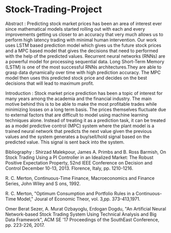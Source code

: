 # Stock-Trading-Project
Abstract : 
Predicting stock market prices has been an area of interest ever since mathematical models started rolling out with each and every improvements getting us closer to an accuracy that very much allows us to perform high latency trading with minimal human intervention. Our work uses LSTM based prediction model which gives us the future stock prices and a MPC based model that gives the decisions that need to performed with the help of the predicted values. Recurrent neural networks (RNNs) are a powerful model for processing sequential data. Long Short-Term Memory (LSTM) is one of the most successful RNNs architectures.They are able to grasp data dynamically over time with high prediction accuracy. The MPC model then uses this predicted stock price and decides on the best decisions that will lead to maximum profit.

Introduction :
Stock market price prediction has been a topic of interest for many years among the academia and the financial industry. The main motive behind this is to be able to make the most profitable trades while minimizing losses on a long term basis. The prices themselves fluctuate due to external factors that are difficult to model using machine learning techniques alone. Instead of treating it as a prediction task, it can be treated as a model predictive control (MPC) system where the plant model is a trained neural network that predicts the next value given the previous values and the system generates a buy/sell/hold signal based on the predicted value. This signal is sent back into the system.

Bibliography :
Shirzad Malekpour, James A. Primbs and B. Ross Barmish, On Stock Trading Using a PI Controller in an Idealized Market: The Robust Positive Expectation Property, 52nd IEEE Conference on Decision and Control December 10-13, 2013. Florence, Italy, pp. 1210-1216.

R. C. Merton, Continuous-Time Finance, Macroeconomics and Finance Series, John Wiley and S ons, 1992.

R. C. Merton, "Optimum Consumption and Portfolio Rules in a Continuous-Time Model," Joural of Economic Theor, vol. 3,pp. 373-413,1971.

Omer Berat Sezer, A. Murat Ozbayoglu, Erdogan Dogdu, "An Artificial Neural Network-based Stock Trading System Using Technical Analysis and Big Data Framework", ACM SE '17 Proceedings of the SouthEast Conference, pp. 223-226, 2017. 
